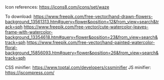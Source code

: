 Icon references: https://icons8.com/icons/set/waze

To download:
https://www.freepik.com/free-vector/hand-drawn-flowers-background_13561313.htm#query=flower&position=12&from_view=search&track=sph
https://www.freepik.com/free-vector/cute-watercolor-leaves-frame-with-watercolor-background_13354618.htm#query=flower&position=23&from_view=search&track=sph
https://www.freepik.com/free-vector/hand-painted-watercolor-floral-background_15856093.htm#query=flower&position=26&from_view=search&track=sph

CSS minifier: https://www.toptal.com/developers/cssminifier
JS minifier: https://jscompress.com/